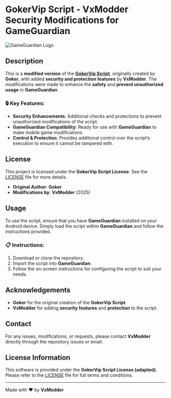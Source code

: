 # GokerVip Script - VxModder Security Modifications for GameGuardian

![GameGuardian Logo](https://upload.wikimedia.org/wikipedia/commons/thumb/6/67/Game_Guardian_Logo.svg/1200px-Game_Guardian_Logo.svg.png)

## Description

This is a **modified version** of the **[GokerVip Script](#)**, originally created by **Goker**, with added **security and protection features** by **VxModder**. The modifications were made to enhance the **safety** and **prevent unauthorized usage** in **GameGuardian**.

### 🔒 **Key Features:**
- **Security Enhancements**: Additional checks and protections to prevent unauthorized modifications of the script.
- **GameGuardian Compatibility**: Ready for use with **GameGuardian** to make mobile game modifications.
- **Control & Protection**: Provides additional control over the script’s execution to ensure it cannot be tampered with.

## License

This project is licensed under the **GokerVip Script License**. See the [LICENSE](LICENSE) file for more details.

- **Original Author**: **Goker**
- **Modifications by**: **VxModder** (2025)

## Usage

To use the script, ensure that you have **GameGuardian** installed on your Android device. Simply load the script within **GameGuardian** and follow the instructions provided.

### 📋 **Instructions:**
1. Download or clone the repository.
2. Import the script into **GameGuardian**.
3. Follow the on-screen instructions for configuring the script to suit your needs.

## Acknowledgements

- **Goker** for the original creation of the **GokerVip Script**.
- **VxModder** for adding **security features** and **protection** to the script.

## Contact

For any issues, modifications, or requests, please contact **VxModder** directly through the repository issues or email.

## License Information

This software is provided under the **GokerVip Script License (adapted)**. Please refer to the [LICENSE](LICENSE) file for full terms and conditions.

---

Made with ❤️ by **VxModder**
